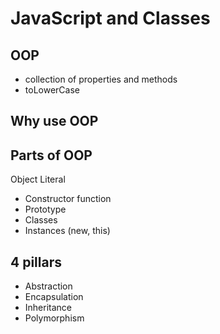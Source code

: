 # JavaScript and Classes

## OOP

- collection of  properties and methods
- toLowerCase

## Why use OOP

## Parts of OOP
Object Literal

- Constructor function
- Prototype
- Classes
- Instances (new, this)

## 4 pillars
- Abstraction
- Encapsulation
- Inheritance
- Polymorphism
